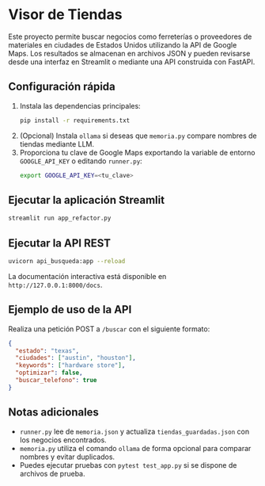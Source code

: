 # Visor de Tiendas

Este proyecto permite buscar negocios como ferreterías o proveedores de materiales en ciudades de Estados Unidos utilizando la API de Google Maps. Los resultados se almacenan en archivos JSON y pueden revisarse desde una interfaz en Streamlit o mediante una API construida con FastAPI.

## Configuración rápida

1. Instala las dependencias principales:
   ```bash
   pip install -r requirements.txt
   ```
2. (Opcional) Instala `ollama` si deseas que `memoria.py` compare nombres de tiendas mediante LLM.
3. Proporciona tu clave de Google Maps exportando la variable de entorno `GOOGLE_API_KEY` o editando `runner.py`:
   ```bash
   export GOOGLE_API_KEY=<tu_clave>
   ```

## Ejecutar la aplicación Streamlit

```bash
streamlit run app_refactor.py
```

## Ejecutar la API REST

```bash
uvicorn api_busqueda:app --reload
```

La documentación interactiva está disponible en `http://127.0.0.1:8000/docs`.

## Ejemplo de uso de la API

Realiza una petición POST a `/buscar` con el siguiente formato:

```json
{
  "estado": "texas",
  "ciudades": ["austin", "houston"],
  "keywords": ["hardware store"],
  "optimizar": false,
  "buscar_telefono": true
}
```

## Notas adicionales

- `runner.py` lee de `memoria.json` y actualiza `tiendas_guardadas.json` con los negocios encontrados.
- `memoria.py` utiliza el comando `ollama` de forma opcional para comparar nombres y evitar duplicados.
- Puedes ejecutar pruebas con `pytest test_app.py` si se dispone de archivos de prueba.
